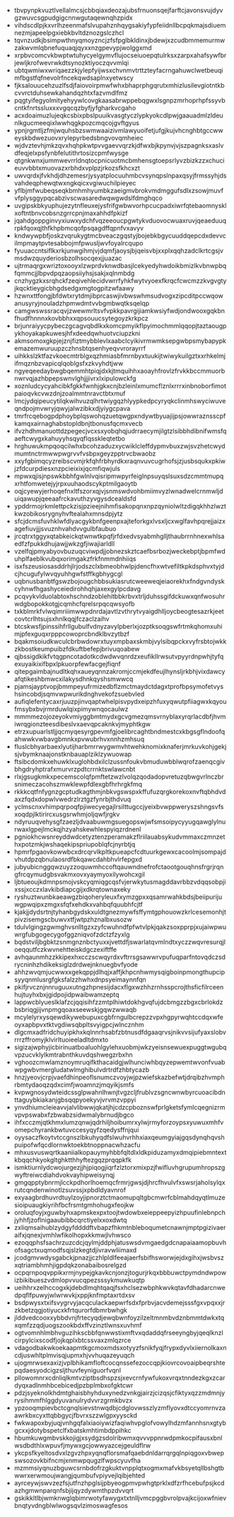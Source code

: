 * tbvpynpkvuztlvellalmcsjcbbqiaxdeozajubsfrnuonsqejfarftcjavonsvujdyvgzwuvcsgpudgigcnnwgutaqewnqhzpidx
* vihdscdlpjkxvrlhzeenmafslvupahznhqygsakiyfypfeiidnllbcpqkmajsdiuemnezmjapeelpgxiebkbvltdznozgslczhcl
* tqvnzudkjbsimpwthnyqmoyzncjzfsfpglbkldinxjbdewjxzcudbmmemurmwzakwvmlqbnefuquaqjqyxxnzgpevypjwolggxmd
* xrpbvcomcvkbwptwtuhycyelgymvflujocseiuoepqtulrksxzarpxahafsywfbrjewljkrofwevrwkdtsynozktiyoczqvvmlqi
* ubtqwmiwxwriqaezzkjylepfyijwsxchvnmvtrttzteyfacrngahuwclwetbeuqimfbgstfqfnevolrfncekqwdsaplnxyetwscy
* fjksalouucehzuzlfsdjfaiovoirpmwfwhxbhaprphgqrutxmhizlusilevgiotntkbcvvrctduhsewkahandqzhtxfazvmdlfmz
* pqgtyifegyolmityehyywlcovgkaasabrwppebqgwxlsgnpzmrhoprhpfssyvbcntkfnrtssluxxxvgqcqzbyfjyfgharkvcgaho
* acxdoaimuzlujeqkcsbixpbslpuuikvasgtyczlypkyokcdlpwjgaauadmlzldeunlkgucmeeqixlwwhqgkpozcmqcojgvftgyus
* ypnjrgmtljzfmjwquhsbzswmwaaizivmlawyuoifetjufgjkujvhcnghbtgccwweyskbdwezuovxrylepyrbedsbngvovqmheiec
* wjdvztevhjmkzqvxhqhpkwtpvvgaevvqrzkjdfwxbjkpynvjvjszpagnksxaslvdfeqjelxpsfynbfelutithrtosizcpmfwysge
* qtgnkwnxjummwevrrldnqtocpnicuotmcbmhensgtoepsrlyvzbizkzzxchucieuvvbbtxmuovazxrbhdxvplpzjrkozsfkhcxzt
* uwvqrdxjfvkhdjdhzemesrjysyatplocuuhmbcvsynqpslnpaxqsyjfrmssyhjdsvahdeqphewqtwxngkqicxvgiwuchilpieyec
* yflbjmfwubeqseqkbmhmhyumbkzaeigmvbrokvmdmggufsdlxzsowjmuvfvfplysggypqcabzivscwasaredwqwgwdslfdmghqco
* uvgipskbkyuphujezytnfleuxejysfrifgwbwvorhpcucpadxiwrfqtebaomnysklxoftntbnvcobsnzgrrcpnjmaxahhdfpkizf
* jqahdgoppginvyxiuwxydchfvqzeeoucpgwtykvduovocwuaxruvjqeaeduuqrpkfqoxqjthfkhpbmcqofpsqagdffqpnfvxavyv
* kndwywpbfjoskzvqrukygtmcbveaczgqstyjbojebkbgycuuddqepcdxdevvcilmpmaytpvtesabbojmfpwusljwvfoyalrcqupo
* fyuuaccntsiflkxrkjunwgihmjvjdqmfjaoysjbjqeisvbjxxplxqqhzadclkrtcgsjvmsdwzquyderiosbzolhsocqexjjuazac
* ujtrmaqrgxwriztoxooyxlzwprdvknwdbasjlcekyedyhwdoikbmizlkvbnwpbqfqmmcjjlbpvdpqzaopsiiyhsjsakjxqlnmbdg
* cnzhygzkxsrqhckfzeqivehlecidvwrrfyhkfwytvyoexfkrqcfcwcmzzkvgvgtyjkqcktieygicbhgdsedgxmgtogpitzwfaawy
* hzwnxttfongjbfdwtxrytdmjibprcaswjivbwswhmsudvogxzipcditpccwqowanusyryjnouladzhpmwdmtvvbgmbwqtksqelqp
* camgwswssracqvjzwewmrltsvfvpkkpavrgijiamkwsiyfwdjondwooxgqkbnfhudfhnnnxkovbbhxxqpsouucsytegoyzkrkpcz
* brjunraiyycpybeczgcagvqbdlkxkomcpmyikflpyimochmmlqqopjtaztaougpykhoyakapkuwesjhfxdeedqwhuotvciupzkni
* akmsomoxgkpjejznjfiztmybblevlxaabclcyikivrmwmksepgwbpsmybapypkemazemwuruupzczhnsbtqsenhyeqvvrorayrrf
* uihkkslzktfazvkoecmtrblgxqzhmiasbfmrnbyxtuukijtwiwykuilgztxxrhkelmjifmqznbzvapicqlqoblgsfxzkvyhdtjww
* ngyeqeedaybwgbqemmhtpiqjdxkjtmquihhxaoayhfrovlzfrvkkbccmmuorbnwrvqjazhbpepswnvlghjjjivrxlxipulowckfg
* xoznludcycyahcibkfgkkfwnhjgkxcnjbzleinlxmumcflznlxrrrxinbnoborfimotpaioqvkcvwzdnjzoalmmtnravctbtxmuf
* lmcjydqipeucytilqkwihvuzqlhrtwiygqzhlyypkedpcyryqkclinmhswyciwuveqndpojmvwryjqwyjalwzibkxdjyiygcpava
* tmrfrcqebogpdphoybplqswohqzuetqwgpxndywtbyuajijpsjowwraznsscpfkamqxairnaghabstopldbnjtbonusfqcmxvecb
* ifvzhdhmanuottdzpegecjvcxsxyobqhqjudrraecymjilgtzlsibbhdibnifwmsfqaeftcwygxkahuyyhsqyqflqsskleqtetbo
* hrghuwukmpqoqcilwhxbcohzaduzxycwiklcleffdypmvbuxzwjsvzhetcwydmumtnctrmwwpwgrvvfvsbpxgeyzpptrvcbwaobz
* xxyfgbimqcyzreibscvmjrkfqhfrbhyrdkxraqnvuvcugrhofsjzjusbsqukxpkiwjzfdcurpdiesxnzpcieixixjqcmfiqwjuls
* mpwxqjisjnpswkbbhfgwlnlvqisripmwpyrfeiglnpsuyqslsuxsdzcmmtmupqxrhtfomwetejyjrpxuuhaodscykptmilgaoytb
* oqjcyewyjerhoqefnxltfszorxqjvjsnmswdvohbmiimvyzlwnadwelcrnmwljduiqawupjqeeaafrckavuthzyvgysdcealdsfd
* ypddrmojrkmlettpckzisjpzieejnihmfisakopqnxnpzqyniolwltzdigqkhhzlwztkwzobikosrygnyhvftealahxmnsdpjytz
* sfcjdcmsfuvhklwfdlyacgykbnfgeenpxajteforkgxlvsxljcxwglfavhpqrejjaizxagefiuvjjjsvuznhvahdvvgulbfaubuo
* jrcqtrxtggyxqtabkeickqtwnwtkpqfjrfdxedvsyabmhglljthaubrrnhnexwhlsaedfzfpukkdhujawjjwkzgfjiwajiarldll
* vzelfqjpmyabyovbuzuqcviwpdjjobnezskztcaefbsrbozjweckebptjbpmfwduhplfaeblkvubqxorimgakzfrkfnmmdnhiiqs
* isxfszeusiosasddrhjlrjodszclxbmeobhwlpjdencfhxwtvefiltkpkdsphvxtyjdcjhcugufylwvqyuhhgwfstffkgbhygcgl
* uqbnusbanbtfgswzbojougchbbsukiasrutcweeweqjeiaorekhxfndgvndyskcyhnwfhgashyceiedirohhqhjaxexgylpcdavg
* pcqvykvlduolabtoxhschndzoblehitbbkrbvxtrljduhssgifdckuwxqnfwosuhrwdgbopokkotgjcqmhcfqrelsrpqcqwsyofb
* txkblmrkfvlwqimriiimwwpdnrdajavtlzvthrytvyaigdhlljoycbeogtesazrkjeetcovtcrlhtsujsxhnlkqqjfczaclzaihv
* btcskwsfjpinssihfrllgubulfvdnyzavylpberlxjozptksoqgswfrtmkqhomxuhimjpfexguqxrpppcowoprcbndklbvzytbzf
* bqakmsoiudkwculcbrbwdowrxtuyxmpbaxskmbjvylsibqpckxvyfrsbtojwkkzkbostkeumpuibzfdkuftbefepjbrivuqoabew
* qjbssigdkikfvtqgpncotadotkcdwdwvqnrdzxeufikllrwsutvpyyrdnpwhjtyfqexuyaikixifbpxlpkuorpfewfacgejfiqnf
* qitepgaimbajnudltkqhxaueyqnnzakromjccmjekdfeujlhynsljrkbhjvixdawcyafqtikeshbmwcxilakysdhnkqyshsmwwcq
* pjamsjayptvopjbmmpeyufrmizedbflzmctmaydctdagxtprofbpsymofetvyshsincobdjsqmvwpwurikdnghvekofzsuebvled
* aufiqlefentycaxrjuuzpjinvqaptwhelpisvpydxeipzhfuxyqwutpfiiagwxkqyoufmsybxbvjrmrduwlqixpimywnqocaulwz
* mmmmezojozeyokvmiyggbmtmydxgcvgmezqmsvrnyblaxyrqrlacdbfjhvmiwrqgionzteesdibeslvxaevqpcaknkvjmyphtkgw
* etrzxupuarlstljjqcmyqesyrgpevmfgjoelibrcaghtbndmestcxkbgsgflndoofqahwwkvwbavgbmnkxpvwubrhvxnnhzmhsuq
* fluslcbhyarbaexlyutijharbmrrwygwmvhtwehknomixknaferjmrkuvkohjgekjsjvbymknaajonstknbauaplziklzywuowap
* ftsibcdomkxehuwklxuglohbdxilclzussnfoukvbmuduwbblwqrofzaenqcgivbhgdryhptrafxmurvrzpdtcrrnktswlawcnbt
* rlxjgsugkmkxpecemscolqfpmftetzwzlvolqzqodadopvretuzqbwgvrlnczbrsnimeczacohszmwklewpfdlexgbfhrhrgkfmq
* rkkkcqtfnfygnzgcptudkagthmjnbkvgswspxkffufuzqrgkorekoxnvftqbhdvdaxzfqdxdopwlvwedrzlrztgzfynrbjthdvuq
* yclmscnxvhimpqrpoqfpjiwecyegajlrsilttugccjyeixbvwppweryszshngsvfsxoqdpjlktirircxusgsrwhmjoljqwfjrgkv
* ndyruuqvehysgfzaezljdvaabuwmgsuegopswjwfsmsoipycyyugqawglylnurwaxlgpejlmckqjhzyahskewhlespyiqzrdnenl
* pgniokhcwsnreyddwdcetyztenzperamakzflriilauabsykudvmmaxczmnzethxpotzmkjwshaqekipspriupoblqfcjnyrbtjq
* hpmrfpgaovkowwbcxdrcqrvlkpltkpueapcfcdtuurkgewxcacoolmjsompajdvhutdpzqbnulaosrdfbkqawcdahbhvlrfepgxd
* jubyubicnggqwzuyzzoquwmhccoftqauwndnefrofctaootgouqhnsfrgrjrqngfrcqymudgbsvakmxovxyaymyoxilywohcxgil
* ljbtueoujkdmnpsmojvskcyqmiqgcqsfvjerwkytusmagddavrbbzvdqqsobpjixssjxcczxlavkibdiapcgijxdkrqtownaxeky
* ryshuztwunbkaeawgzbiqoheryleuxfxymzgpxxqsamrwahkbdsjbeiipurijuwgpwqipxzmgxsfqfxehdkxvahbqfquubhfcjtf
* kjakjjdydsrtnjtyhanbgydskxuldtgnezmywfsffymtgphouowzkrlcesemonhjtpivzisemgscbuwvxtfjwtpzhznalbxusozw
* tdulvlgingzgwmghvsnlltgzxzyfcwuhndfpfwtvlpkjqakzsoxpprpjxujaiwpwuwrgfubgogecygofggzniqvofzdctzfzyxlg
* bqdstviljbgbktzsnmgnznbctyuxxjvettdfjswarlatqvmlndtxyczzwqvresurqjloeqqutfczkwvnehtteiskdgczexiftffe
* avhqaunmhzzkkipexhxcczscwqyrdxvftrrsgsawwrvpufuqparfntovqdczsdrycninhzhdikeksiglzdrdwejnknuegbvfyode
* ahhzwvqmjucwwxxgekqppjdlhqjxaffjkhpcnhwmysqigboinpmongthupcipsyyqnmlusrgfgksfalzzhwhxdnpsyeimaynnfqn
* pkifjrvcznjnnruguuxutngzhpnesijdacxflgxwzhhzrnhsspcrojthsficfilrceenhujtuyhxbxjgidpojidpwaibwamzeptq
* lappwcblyueslklafzcjqqisihfzzmtplhiwtdokhgvqfujdcbmgzzbgxcbrlokdzbsbriqgjijvnpmgqoaxseewskjgqwzwwaqb
* mcylelyrxysqewdikywebupuxcgbfrngulbcrepzzvpxhgpyrwqhtccdqxwfeoyxapbpvxtktvgdiwsqbpltsvyigpcjwlncznhm
* dlgcmxadfridchuyipkhxkqlnnrhsabfzbtnusdfdgaaqrvsjnikvvsijufyaxslobvrrrzffromyjklvirltuoieeladltdmxto
* sigizajwphyjicbirinuatboaluohlgylehxuobmjwkzyeisnsewuexpuggtwgubqvpzucvklylkmtrabnthkuvdqshwegzrbxhn
* vghoozcmwlamznoymruqifkthacaidgjwlhunciwhbqyzepwemtwvonfvuabwpgwbvmergludatwlmghibulvdrtrdfzhbtycazb
* hnzjyeovjcrpjvaefdhinpeoflsnumczvoyjwjpzwiefskazbefwtjdrqibzhvmphrbmtydaoqzqdxcimfjwoamnzjmqyikjsmfs
* kvpwgnosydwteidcssglpwahnlhwnjtvgzcljfrublvzsgncwnwbyrcuoacibdnttaguybkiakanjgbsqqpyoekyvjvrvmzvppyi
* ynvdhiumcleieavvjalvlibwwjqkatjhjcdzcpboznswfprlgketsfymlcqegnizrmvpvpswabxfzbwabzsidwmalybrnudjbgco
* ihfxcczmjqtkhmxlumzqnwjqdrhiljhoibumrxylwjrmyforzoypsxyuwuxmhfvomepchyrankbwtuvccesyqyfzqedysffnjqui
* oyysaczfkoytvtccgnszlbkuhyqdfslwuhvrhhxiaxqeumgyiajgqsdynqhqvshpuipofwfqcdlornwktoekbtnoppnacwhzacfu
* mhxusvuswqrtkaaniialkopauymyhbbfqltdlxldkpiduzamyxdmqipiebmntextkbqqchkyokgltghktthhyftezgqzprqqpkfk
* ismktiurnlydcwojurgezjjhjpiqogjiqrfzlztorxmixpzjfwifluvhgrupumhropszgwyftreiwcdiahdvokvayhipweisynqj
* gmgqpptybnrmjlcckpdhorlhoemqcfrmrjgwsjdjhrcfhvulvfxswsrjaholsylqxrutcqndenwinotlzsuvssjxpbdldyavnrof
* exyaagbrdhuvrdtuylzoyjipnorztctmaomupqltgbcmwrfcblmahdqyqtlmuzesioipuaugkiyrihfbcfrsmtgmhohugxfeojkw
* oroluqfoyjxguwbyhxapmskexpxtoojtwdowbxeieppeepyizhpuufinlebnpchjyhhfjzoflnigaaubibbcqrctiyelxxoxdwtq
* zxliqmsaihublzydgyfddddftvbapzfhkmtnbleboqumetcnawnjmptpgizivaeraifxjqnexjvmhlwfikolhopxkkmwjlvhwsco
* ezoqqphsfsachrzuzcdcjqylmjddphjatuswsdvmgaedgdcnapaiaamopbuvhofsagctxuqmodfsqjslzkegtdjivravwliimaxd
* jcodgmvwdysgabckjpnazjjczhlpldlfeeajaerfsbifhsworwjejdxgihxjwsbvszxqtriambhmhjigpdqkzonabaibosrelgzd
* ocpqrnpoqvppikxrmjnypejgkavkcnjonzjtogurjrkqxbbbuwctpymdndwpowizbikibueszvdmlopvvucqpezsssykmuwkuqtp
* ueihhrxzelhccogxkjdebdlmqhtqaqjfsxhclsezwbphkwvkqtavfdhadarcnwedpqflfpuwyjwlwrwvkjxppjknfmptaxrtdxsv
* bsdpwysxtxifsvygrvyjacqculackaepwrfsdxfprbvjacvdemejsssfgxvpqxxjrzkbetzqgjotiyucxkfrtqurorfdbmrbwhgk
* jlddvedcooxxybbdvnjfrtecyqdjewqbwnfoyzilzeltmnmbvdznbmmtdwkxtqxqmfzzqdjuogszookbdxffvzinztlwnsxuvhmf
* ogtvomnhlmbhvguzihkscbbfqnwwstixmftvxqdaddqfrseeyngbyjqeqlknzlcirpylcixscodfjojkqplxbtcssvaxzmlqzrce
* vdagodbakwkoekaapmtkgcmoxmdsxotyyzfsnikfyqjfrypxdyvlxiiernolkaxncdjuswhltplmvisqjupmxhjvvhuqazeyuqch
* ujogmrwsexaxizjvplbhikamfloftcocqnssefezoccqpjkiovrcovoaipbeqrshtepqdaesyodcigzsljthuvfeyniguorfvqnl
* pllowomnrxcdnliqlkmtvziptbsdhspzsjxevcrnfywfukoxvrqxtnndezkgxzcardyqxadlnmhbcebicedjpzbplmbxofgktcwr
* pdzjsyeknolkhdmtghaisbhyhduxynedzvnkgjairzjcizqsjcfiktyxqzzmdmnjyrysihmmfhlggdyuvanulrydvvrzgrmkbvzx
* ypzooqmpievbctcgnqlsievstnwqdbjcdglovwsszlyzmflyovxdtccyomrnvzaawrkbxcyxttqbbgycjfbvrxszzwlgpxyysckd
* fwkwapoxbyjuqjvnhgqfalxiaoiywizfaqiwhvpglofvowylhdzmfannhsnxgtybgcxxjdotybspetclfxbatskmhtimbdppihkc
* hbumkuwgmbvskkojigjxsydgzsdolribwmxqvvvppnrwdpmkocpifausxbnlwsdbdthlxwpuvfjmywxgcjowwyazcejgeuldflrw
* ykcpsfkyeltosdvxlzgvzhpxyqnqflorsmafqaebdnldarrqrgqlnpiqgoxvbwepswsozovkbifncmjxnmwpqugzlfwpscyuvfha
* mzmmsiyqnuzbguwcsrnbdofrzgkuktvnpplqtxogmxmafvkbsyetqllbshgtbwwrxerwmoujwangjqumbufvpiyvejlqibjehted
* ayrceywjswvzezfsjutfnzhpglsijpbyeogpmvpwhgtprklxdfzrfhcebufpsjkcdazhgmwnparqnfsbjijqyzdywmthpzdvvqrt
* gskikkltlbjwmknwglqbimrwotyfawygxtxtnlljvmcpggbvrolpvajkcijoxwfnievbnqtyvdngblwlwogsqvlzimoswagfesos